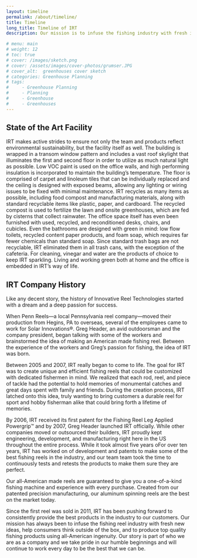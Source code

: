 ```yaml
---
layout: timeline
permalink: /about/timeline/
title: Timeline
long_title: Timeline of IRT
description: Our mission is to infuse the fishing industry with fresh ideas, help consumers think outside the box, and produce top quality fishing products — using all American ingenuity.

# menu: main
# weight: 12
# toc: true
# cover: /images/sketch.png
# cover: /assets/images/cover-photos/grumser.JPG
# cover_alt:  greenhouses cover sketch
# categories: Greenhouse Planning
# tags: 
#     - Greenhouse Planning
#     - Planning
#     - Greenhouse
#     - Greenhouses
---
```


## State of the Art Facility

IRT makes active strides to ensure not only the team and products reflect environmental sustainability, but the facility itself as well. The building is wrapped in a transom window pattern and includes a vast roof skylight that illuminates the first and second floor in order to utilize as much natural light as possible. Low VOC paint is used on the office walls, and high performing insulation is incorporated to maintain the building’s temperature. The floor is comprised of carpet and linoleum tiles that can be individually replaced and the ceiling is designed with exposed beams, allowing any lighting or wiring issues to be fixed with minimal maintenance. IRT recycles as many items as possible, including food compost and manufacturing materials, along with standard recyclable items like plastic, paper, and cardboard. The recycled compost is used to fertilize the lawn and onsite greenhouses, which are fed by cisterns that collect rainwater. The office space itself has even been furnished with used, recycled, and reconditioned desks, chairs, and cubicles. Even the bathrooms are designed with green in mind: low flow toilets, recycled content paper products, and foam soap, which requires far fewer chemicals than standard soap. Since standard trash bags are not recyclable, IRT eliminated them in all trash cans, with the exception of the cafeteria. For cleaning, vinegar and water are the products of choice to keep IRT sparkling. Living and working green both at home and the office is embedded in IRT’s way of life.

## IRT Company History

Like any decent story, the history of Innovative Reel Technologies started with a dream and a deep passion for success.

When Penn Reels—a local Pennsylvania reel company—moved their production from Hegins, PA to overseas, several of the employees came to work for Solar Innovations®. Greg Header, an avid outdoorsman and the company president, began talking with some of the workers and brainstormed the idea of making an American made fishing reel. Between the experience of the workers and Greg’s passion for fishing, the idea of IRT was born.

Between 2005 and 2007, IRT really began to come to life. The goal for IRT was to create unique and efficient fishing reels that could be customized with dedicated fishermen in mind. We realized that each rod, reel, and piece of tackle had the potential to hold memories of monumental catches and great days spent with family and friends. During the creation process, IRT latched onto this idea, truly wanting to bring customers a durable reel for sport and hobby fisherman alike that could bring forth a lifetime of memories.

By 2006, IRT received its first patent for the Fishing Reel Leg Applied Powergrip™ and by 2007, Greg Header launched IRT officially. While other companies moved or outsourced their builders, IRT proudly kept engineering, development, and manufacturing right here in the US throughout the entire process. While it took almost five years oFor over ten years, IRT has worked on  of development and patents to make some of the best fishing reels in the industry, and our team team took the time to continuously tests and retests the products to make them sure they are perfect.

Our all-American made reels are guaranteed to give you a one-of-a-kind fishing machine and experience with every purchase. Created from our patented precision manufacturing, our aluminum spinning reels are the best on the market today.

Since the first reel was sold in 2011, IRT has been pushing forward to consistently provide the best products in the industry to our customers. Our mission has always been to infuse the fishing reel industry with fresh new ideas, help consumers think outside of the box, and to produce top quality fishing products using all-American ingenuity. Our story is part of who we are as a company and we take pride in our humble beginnings and will continue to work every day to be the best that we can be.

